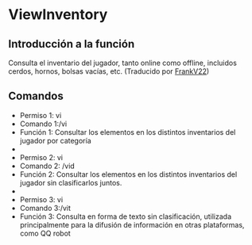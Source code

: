 # ViewInventory
## Introducción a la función
Consulta el inventario del jugador, tanto online como offline, incluidos cerdos, hornos, bolsas vacías, etc. (Traducido por [FrankV22](https://github.com/itsFrankV22))
## Comandos

- Permiso 1: vi
- Comando 1:/vi
- Función 1: Consultar los elementos en los distintos inventarios del jugador por categoría
-
- Permiso 2: vi
- Comando 2: /vid
- Función 2: Consultar los elementos en los distintos inventarios del jugador sin clasificarlos juntos.
-
- Permiso 3: vi
- Comando 3:/vit
- Función 3: Consulta en forma de texto sin clasificación, utilizada principalmente para la difusión de información en otras plataformas, como QQ robot
